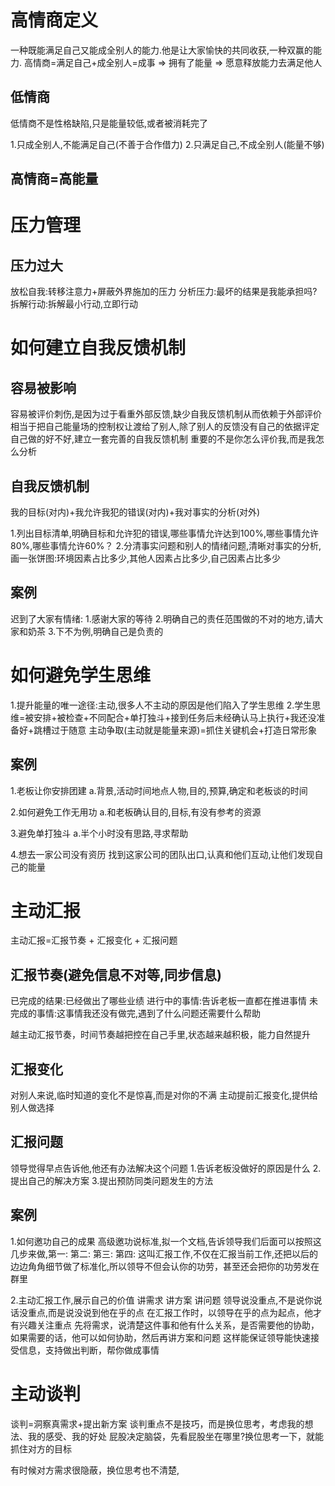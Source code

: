 # 高情商定义
一种既能满足自己又能成全别人的能力.他是让大家愉快的共同收获,一种双赢的能力.
高情商=满足自己+成全别人=成事  => 拥有了能量 => 愿意释放能力去满足他人

## 低情商
低情商不是性格缺陷,只是能量较低,或者被消耗完了

1.只成全别人,不能满足自己(不善于合作借力)
2.只满足自己,不成全别人(能量不够)

## 高情商=高能量

# 压力管理

## 压力过大
放松自我:转移注意力+屏蔽外界施加的压力
分析压力:最坏的结果是我能承担吗?
拆解行动:拆解最小行动,立即行动

# 如何建立自我反馈机制
## 容易被影响
容易被评价刺伤,是因为过于看重外部反馈,缺少自我反馈机制从而依赖于外部评价
相当于把自己能量场的控制权让渡给了别人,除了别人的反馈没有自己的依据评定自己做的好不好,建立一套完善的自我反馈机制
重要的不是你怎么评价我,而是我怎么分析
## 自我反馈机制
我的目标(对内)+我允许我犯的错误(对内)+我对事实的分析(对外)

1.列出目标清单,明确目标和允许犯的错误,哪些事情允许达到100%,哪些事情允许80%,哪些事情允许60%？
2.分清事实问题和别人的情绪问题,清晰对事实的分析,画一张饼图:环境因素占比多少,其他人因素占比多少,自己因素占比多少

## 案例
迟到了大家有情绪:
1.感谢大家的等待
2.明确自己的责任范围做的不对的地方,请大家和奶茶
3.下不为例,明确自己是负责的

# 如何避免学生思维
1.提升能量的唯一途径:主动,很多人不主动的原因是他们陷入了学生思维
2.学生思维=被安排+被检查+不同配合+单打独斗+接到任务后未经确认马上执行+我还没准备好+跳槽过于随意
主动争取(主动就是能量来源)=抓住关键机会+打造日常形象

## 案例
1.老板让你安排团建
a.背景,活动时间地点人物,目的,预算,确定和老板谈的时间

2.如何避免工作无用功
a.和老板确认目的,目标,有没有参考的资源

3.避免单打独斗
a.半个小时没有思路,寻求帮助

4.想去一家公司没有资历
找到这家公司的团队出口,认真和他们互动,让他们发现自己的能量

# 主动汇报
主动汇报=汇报节奏 + 汇报变化 + 汇报问题

## 汇报节奏(避免信息不对等,同步信息)
已完成的结果:已经做出了哪些业绩
进行中的事情:告诉老板一直都在推进事情
未完成的事情:这事情我还没有做完,遇到了什么问题还需要什么帮助

越主动汇报节奏，时间节奏越把控在自己手里,状态越来越积极，能力自然提升

## 汇报变化
对别人来说,临时知道的变化不是惊喜,而是对你的不满
主动提前汇报变化,提供给别人做选择

## 汇报问题
领导觉得早点告诉他,他还有办法解决这个问题
1.告诉老板没做好的原因是什么
2.提出自己的解决方案
3.提出预防同类问题发生的方法

## 案例
1.如何邀功自己的成果
高级邀功说标准,拟一个文档,告诉领导我们后面可以按照这几步来做,第一: 第二:  第三: 第四:
这叫汇报工作,不仅在汇报当前工作,还把以后的边边角角细节做了标准化,所以领导不但会认你的功劳，甚至还会把你的功劳发在群里

2.主动汇报工作,展示自己的价值
讲需求
讲方案
讲问题
领导说没重点,不是说你说话没重点,而是说没说到他在乎的点
在汇报工作时，以领导在乎的点为起点，他才有兴趣关注重点
先将需求，说清楚这件事和他有什么关系，是否需要他的协助，如果需要的话，他可以如何协助，然后再讲方案和问题
这样能保证领导能快速接受信息，支持做出判断，帮你做成事情


# 主动谈判
谈判=洞察真需求+提出新方案
谈判重点不是技巧，而是换位思考，考虑我的想法、我的感受、我的好处
屁股决定脑袋，先看屁股坐在哪里?换位思考一下，就能抓住对方的目标

有时候对方需求很隐蔽，换位思考也不清楚,





